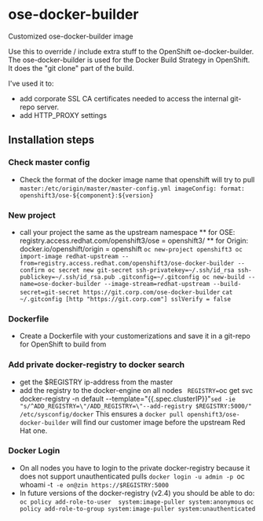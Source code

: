 # ose-docker-builder
Customized ose-docker-builder image

Use this to override / include extra stuff to the OpenShift oe-docker-builder.
The ose-docker-builder is used for the Docker Build Strategy in OpenShift.
It does the "git clone" part of the build.

I've used it to:
* add corporate SSL CA certificates needed to access the internal git-repo server.
* add HTTP_PROXY settings

## Installation steps
### Check master config
* Check the format of the docker image name that openshift will try to pull
`
master:/etc/origin/master/master-config.yml
imageConfig:
  format: openshift3/ose-${component}:${version}
`
### New project
* call your project the same as the upstream namespace
** for OSE: registry.access.redhat.com/openshift3/ose = openshift3/
** for Origin: docker.io/openshift/origin = openshift
`
oc new-project openshift3
oc import-image redhat-upstream --from=registry.access.redhat.com/openshift3/ose-docker-builder --confirm
oc secret new git-secret ssh-privatekey=~/.ssh/id_rsa ssh-publickey=~/.ssh/id_rsa.pub .gitconfig=~/.gitconfig
oc new-build --name=ose-docker-builder --image-stream=redhat-upstream --build-secret=git-secret https://git.corp.com/ose-docker-builder
`
`cat ~/.gitconfig
[http "https://git.corp.com"]
  sslVerify = false
`

### Dockerfile
* Create a Dockerfile with your customerizations and save it in a git-repo for OpenShift to build from

### Add private docker-registry to docker search
* get the $REGISTRY ip-address from the master
* add the registry to the docker-engine on all nodes
`
REGISTRY=`oc get svc docker-registry -n default --template="{{.spec.clusterIP}}"`
sed -ie "s/^ADD_REGISTRY=\"/ADD_REGISTRY=\"--add-registry $REGISTRY:5000/" /etc/sysconfig/docker
`
This ensures a `docker pull openshift3/ose-docker-builder` will find our customer image before the upstream Red Hat one.

### Docker Login
* On all nodes you have to login to the private docker-registry because it does not support unauthenticated pulls
`docker login -u admin -p `oc whoami -t` -e on@zin https://$REGISTRY:5000`
* In future versions of the docker-registry (v2.4) you should be able to do:
`oc policy add-role-to-user  system:image-puller system:anonymous`
`oc policy add-role-to-group system:image-puller system:unauthenticated`



